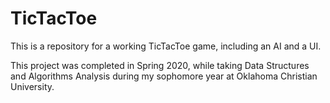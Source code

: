 # TicTacToe
This is a repository for a working TicTacToe game, including an AI and a UI.

This project was completed in Spring 2020, while taking Data Structures and Algorithms Analysis during my sophomore year at Oklahoma Christian University.
